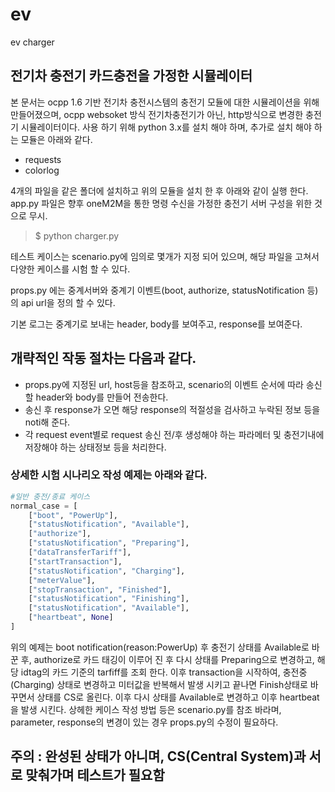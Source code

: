 # ev
ev charger

## 전기차 충전기 카드충전을 가정한 시뮬레이터

 본 문서는 ocpp 1.6 기반 전기차 충전시스템의 충전기 모듈에 대한 시뮬레이션을 위해 만들어졌으며,
 ocpp websoket 방식 전기차충전기가 아닌, http방식으로 변경한 충전기 시뮬레이터이다.
 사용 하기 위해 python 3.x를 설치 해야 하며, 추가로 설치 해야 하는 모듈은 아래와 같다.
 - requests
 - colorlog

 4개의 파일을 같은 폴더에 설치하고 위의 모듈을 설치 한 후 아래와 같이 실행 한다.
 app.py 파일은 향후 oneM2M을 통한 명령 수신을 가정한 충전기 서버 구성을 위한 것으로 무시.

> $ python charger.py

 테스트 케이스는 scenario.py에 임의로 몇개가 지정 되어 있으며,
 해당 파일을 고쳐서 다양한 케이스를 시험 할 수 있다.

 props.py 에는 중계서버와 중계기 이벤트(boot, authorize, statusNotification 등)의 api url을 정의 할 수 있다.

 기본 로그는 중계기로 보내는 header, body를 보여주고, response를 보여준다.

## 개략적인 작동 절차는 다음과 같다.

- props.py에 지정된 url, host등을 참조하고, scenario의 이벤트 순서에 따라 송신할 header와 body를 만들어 전송한다.
 - 송신 후 response가 오면 해당 response의 적절성을 검사하고 누락된 정보 등을 noti해 준다.
 - 각 request event별로 request 송신 전/후 생성해야 하는 파라메터 및 충전기내에 저장해야 하는 상태정보 등을 처리한다.

### 상세한 시험 시나리오 작성 예제는 아래와 같다.
```python
#일반 충전/종료 케이스
normal_case = [
    ["boot", "PowerUp"],
    ["statusNotification", "Available"],
    ["authorize"],
    ["statusNotification", "Preparing"],
    ["dataTransferTariff"],
    ["startTransaction"],
    ["statusNotification", "Charging"],
    ["meterValue"],
    ["stopTransaction", "Finished"],
    ["statusNotification", "Finishing"],
    ["statusNotification", "Available"],
    ["heartbeat", None]
]
```
위의 예제는 boot notification(reason:PowerUp) 후 충전기 상태를 Available로 바꾼 후, authorize로 카드 태깅이 이루어 진 후
다시 상태를 Preparing으로 변경하고, 해당 idtag의 카드 기준의 tarfiff를 조회 한다.
이후 transaction을 시작하여, 충전중(Charging) 상태로 변경하고 미터값을 반복해서 발생 시키고 끝나면 Finish상태로 바꾸면서 상태를 CS로 올린다.
이후 다시 상태를 Available로 변경하고 이후 heartbeat을 발생 시킨다.
상헤한 케이스 작성 방법 등은 scenario.py를 참조 바라며, parameter, response의 변경이 있는 경우 props.py의 수정이 필요하다.

## 주의 : 완성된 상태가 아니며, CS(Central System)과 서로 맞춰가며 테스트가 필요함
